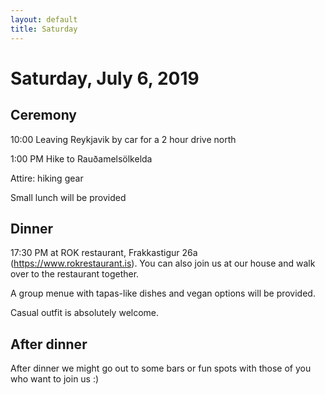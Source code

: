 ```yaml
---
layout: default
title: Saturday
---
```

# Saturday, July 6, 2019

## Ceremony
10:00 Leaving Reykjavik by car for a 2 hour drive north

1:00 PM Hike to Rauðamelsölkelda

Attire: hiking gear

Small lunch will be provided

## Dinner

17:30 PM at ROK restaurant, Frakkastigur 26a (https://www.rokrestaurant.is). You can also join us at our house and walk over to the restaurant together.

A group menue with tapas-like dishes and vegan options will be provided.

Casual outfit is absolutely welcome.

## After dinner
After dinner we might go out to some bars or fun spots with those of you who want to join us :)

